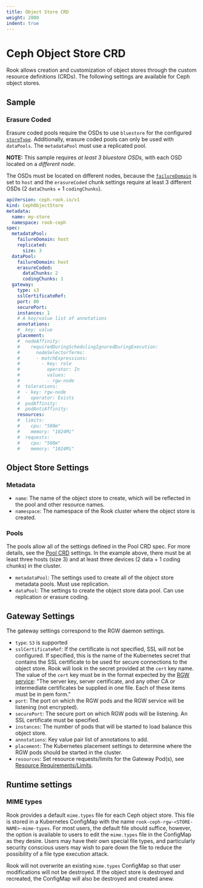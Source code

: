 ```yaml
---
title: Object Store CRD
weight: 2800
indent: true
---
```


# Ceph Object Store CRD

Rook allows creation and customization of object stores through the custom resource definitions (CRDs). The following settings are available for Ceph object stores.

## Sample

### Erasure Coded

Erasure coded pools require the OSDs to use `bluestore` for the configured [`storeType`](ceph-cluster-crd.md#osd-configuration-settings). Additionally, erasure coded pools can only be used with `dataPools`. The `metadataPool` must use a replicated pool.

**NOTE:** This sample requires *at least 3 bluestore OSDs*, with each OSD located on a *different node*.

The OSDs must be located on different nodes, because the [`failureDomain`](ceph-pool-crd.md#spec) is set to `host` and the `erasureCoded` chunk settings require at least 3 different OSDs (2 `dataChunks` + 1 `codingChunks`).

```yaml
apiVersion: ceph.rook.io/v1
kind: CephObjectStore
metadata:
  name: my-store
  namespace: rook-ceph
spec:
  metadataPool:
    failureDomain: host
    replicated:
      size: 3
  dataPool:
    failureDomain: host
    erasureCoded:
      dataChunks: 2
      codingChunks: 1
  gateway:
    type: s3
    sslCertificateRef:
    port: 80
    securePort:
    instances: 1
    # A key/value list of annotations
    annotations:
    #  key: value
    placement:
    #  nodeAffinity:
    #    requiredDuringSchedulingIgnoredDuringExecution:
    #      nodeSelectorTerms:
    #      - matchExpressions:
    #        - key: role
    #          operator: In
    #          values:
    #          - rgw-node
    #  tolerations:
    #  - key: rgw-node
    #    operator: Exists
    #  podAffinity:
    #  podAntiAffinity:
    resources:
    #  limits:
    #    cpu: "500m"
    #    memory: "1024Mi"
    #  requests:
    #    cpu: "500m"
    #    memory: "1024Mi"
```

## Object Store Settings

### Metadata

- `name`: The name of the object store to create, which will be reflected in the pool and other resource names.
- `namespace`: The namespace of the Rook cluster where the object store is created.

### Pools

The pools allow all of the settings defined in the Pool CRD spec. For more details, see the [Pool CRD](ceph-pool-crd.md) settings. In the example above, there must be at least three hosts (size 3) and at least three devices (2 data + 1 coding chunks) in the cluster.

- `metadataPool`: The settings used to create all of the object store metadata pools. Must use replication.
- `dataPool`: The settings to create the object store data pool. Can use replication or erasure coding.

## Gateway Settings

The gateway settings correspond to the RGW daemon settings.

- `type`: `S3` is supported
- `sslCertificateRef`: If the certificate is not specified, SSL will not be configured. If specified, this is the name of the Kubernetes secret that contains the SSL certificate to be used for secure connections to the object store. Rook will look in the secret provided at the `cert` key name. The value of the `cert` key must be in the format expected by the [RGW service](http://docs.ceph.com/docs/master/install/install-ceph-gateway/#using-ssl-with-civetweb): "The server key, server certificate, and any other CA or intermediate certificates be supplied in one file. Each of these items must be in pem form."
- `port`: The port on which the RGW pods and the RGW service will be listening (not encrypted).
- `securePort`: The secure port on which RGW pods will be listening. An SSL certificate must be specified.
- `instances`: The number of pods that will be started to load balance this object store.
- `annotations`: Key value pair list of annotations to add.
- `placement`: The Kubernetes placement settings to determine where the RGW pods should be started in the cluster.
- `resources`: Set resource requests/limits for the Gateway Pod(s), see [Resource Requirements/Limits](ceph-cluster-crd.md#resource-requirementslimits).

## Runtime settings

### MIME types

Rook provides a default `mime.types` file for each Ceph object store. This file is stored in a
Kubernetes ConfigMap with the name `rook-ceph-rgw-<STORE-NAME>-mime-types`. For most users, the
default file should suffice, however, the option is available to users to edit the `mime.types`
file in the ConfigMap as they desire. Users may have their own special file types, and particularly
security conscious users may wish to pare down the file to reduce the possibility of a file type
execution attack.

Rook will not overwrite an existing `mime.types` ConfigMap so that user modifications will not be
destroyed. If the object store is destroyed and recreated, the ConfigMap will also be destroyed and
created anew.

